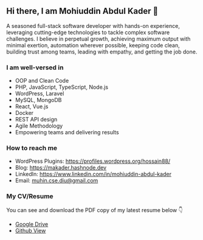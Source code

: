 ## Hi there, I am Mohiuddin Abdul Kader 👋
A seasoned full-stack software developer with hands-on experience, leveraging cutting-edge technologies to tackle complex software challenges. I believe in perpetual growth, achieving maximum output with minimal exertion, automation wherever possible, keeping code clean, building trust among teams, leading with empathy, and getting the job done.

### I am well-versed in
- OOP and Clean Code
- PHP, JavaScript, TypeScript, Node.js
- WordPress, Laravel
- MySQL, MongoDB
- React, Vue.js
- Docker
- REST API design
- Agile Methodology
- Empowering teams and delivering results


### How to reach me
<ul dir="auto">
<li>WordPress Plugins: <a href="https://profiles.wordpress.org/hossain88/#content-plugins">https://profiles.wordpress.org/hossain88/</a></li>
<li>Blog: <a href="https://makader.hashnode.dev">https://makader.hashnode.dev</a></li>
<li>LinkedIn: <a href="https://www.linkedin.com/in/mohiuddin-abdul-kader">https://www.linkedin.com/in/mohiuddin-abdul-kader</a></li>
<li>Email: <a href="mailto:muhin.cse.diu@gmail.com">muhin.cse.diu@gmail.com</a></li>
</ul>


### My CV/Resume
You can see and download the PDF copy of my latest resume below 👇

* [Google Drive](https://docs.google.com/document/d/1IiBsv0EfJ2Qd8-c9G62SSM1EY0f0JNO8kULN4yrMw8M/edit?usp=sharing) 
* [Github View](https://github.com/beyond88/beyond88/blob/main/Resume-Mohiuddin%20Abdul%20Kader.pdf)

